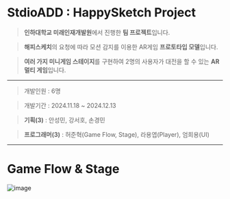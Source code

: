# StdioADD : HappySketch Project

> **인하대학교 미래인재개발원**에서 진행한 **팀 프로젝트**입니다.

> **해피스케치**의 요청에 따라 모션 감지를 이용한 AR게임 **프로토타입 모델**입니다.

> **여러 가지 미니게임 스테이지**를 구현하여 2명의 사용자가 대전을 할 수 있는 **AR 멀티 게임**입니다.



---

> 개발인원 : 6명

> 개발기간 : 2024.11.18 ~ 2024.12.13

> **기획(3)** : 안성민, 강서호, 손경민

> **프로그래머(3)** : 허준혁(Game Flow, Stage), 라용엽(Player), 엄희용(UI)

---

# Game Flow & Stage

![image](https://github.com/user-attachments/assets/0f74c8d7-5248-41a4-97c4-5a745d24ceb1)
